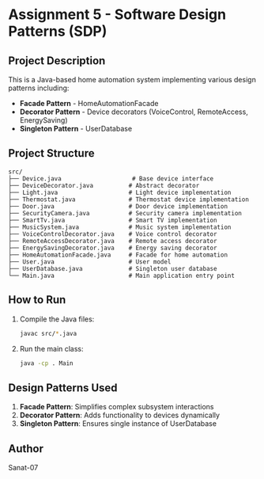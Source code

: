 # Assignment 5 - Software Design Patterns (SDP)

## Project Description
This is a Java-based home automation system implementing various design patterns including:
- **Facade Pattern** - HomeAutomationFacade
- **Decorator Pattern** - Device decorators (VoiceControl, RemoteAccess, EnergySaving)
- **Singleton Pattern** - UserDatabase

## Project Structure
```
src/
├── Device.java                    # Base device interface
├── DeviceDecorator.java          # Abstract decorator
├── Light.java                    # Light device implementation
├── Thermostat.java               # Thermostat device implementation
├── Door.java                     # Door device implementation
├── SecurityCamera.java           # Security camera implementation
├── SmartTv.java                  # Smart TV implementation
├── MusicSystem.java              # Music system implementation
├── VoiceControlDecorator.java    # Voice control decorator
├── RemoteAccessDecorator.java    # Remote access decorator
├── EnergySavingDecorator.java    # Energy saving decorator
├── HomeAutomationFacade.java     # Facade for home automation
├── User.java                     # User model
├── UserDatabase.java             # Singleton user database
└── Main.java                     # Main application entry point
```

## How to Run
1. Compile the Java files:
   ```bash
   javac src/*.java
   ```

2. Run the main class:
   ```bash
   java -cp . Main
   ```

## Design Patterns Used
1. **Facade Pattern**: Simplifies complex subsystem interactions
2. **Decorator Pattern**: Adds functionality to devices dynamically
3. **Singleton Pattern**: Ensures single instance of UserDatabase

## Author
Sanat-07


